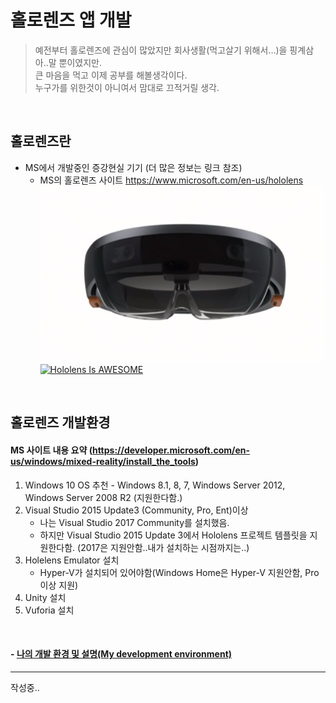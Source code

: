 # 홀로렌즈 앱 개발
  
> 예전부터 홀로렌즈에 관심이 많았지만 회사생활(먹고살기 위해서...)을 핑계삼아..말 뿐이였지만.  
큰 마음을 먹고 이제 공부를 해볼생각이다.  
누구가를 위한것이 아니여서 맘대로 끄적거릴 생각.  
<br/>

## 홀로렌즈란
* MS에서 개발중인 증강현실 기기 (더 많은 정보는 링크 참조)
  * MS의 홀로렌즈 사이트 <https://www.microsoft.com/en-us/hololens>
  ![hololens(from wiki)](./images/hololens.jpg)
  [![Hololens Is AWESOME](https://img.youtube.com/vi/pLd9WPlaMpY/0.jpg)](https://youtu.be/pLd9WPlaMpY "Hololens Is AWESOME")
<br/>

## 홀로렌즈 개발환경 
#### MS 사이트 내용 요약 (<https://developer.microsoft.com/en-us/windows/mixed-reality/install_the_tools>)
1. Windows 10 OS 추천 - Windows 8.1, 8, 7, Windows Server 2012, Windows Server 2008 R2 (지원한다함.)
2. Visual Studio 2015 Update3 (Community, Pro, Ent)이상
	* 나는 Visual Studio 2017 Community를 설치했음.
	* 하지만 Visual Studio 2015 Update 3에서 Hololens 프로젝트 템플릿을 지원한다함. (2017은 지원안함..내가 설치하는 시점까지는..)
3. Holelens Emulator 설치
	* Hyper-V가 설치되어 있어야함(Windows Home은 Hyper-V 지원안함, Pro 이상 지원)
4. Unity 설치
5. Vuforia 설치
<br/>

#### - [나의 개발 환경 및 설명(My development environment)](./MyDevelopEnv.md)
* * *
작성중..



